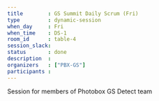 ```yaml
---
title        : GS Summit Daily Scrum (Fri)
type         : dynamic-session
when_day     : Fri
when_time    : DS-1
room_id      : table-4
session_slack: 
status       : done
description  :
organizers   : ["PBX-GS"]
participants :
---
```



Session for members of Photobox GS Detect team
